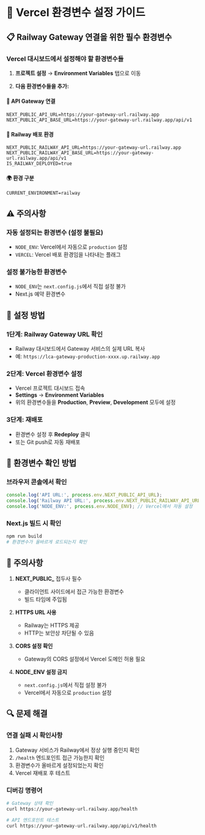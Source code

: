 # 🚀 Vercel 환경변수 설정 가이드

## 📋 **Railway Gateway 연결을 위한 필수 환경변수**

### **Vercel 대시보드에서 설정해야 할 환경변수들**

1. **프로젝트 설정** → **Environment Variables** 탭으로 이동

2. **다음 환경변수들을 추가:**

#### **🔗 API Gateway 연결**
```
NEXT_PUBLIC_API_URL=https://your-gateway-url.railway.app
NEXT_PUBLIC_API_BASE_URL=https://your-gateway-url.railway.app/api/v1
```

#### **🚄 Railway 배포 환경**
```
NEXT_PUBLIC_RAILWAY_API_URL=https://your-gateway-url.railway.app
NEXT_PUBLIC_RAILWAY_API_BASE_URL=https://your-gateway-url.railway.app/api/v1
IS_RAILWAY_DEPLOYED=true
```

#### **🌍 환경 구분**
```
CURRENT_ENVIRONMENT=railway
```

## ⚠️ **주의사항**

### **자동 설정되는 환경변수 (설정 불필요)**
- `NODE_ENV`: Vercel에서 자동으로 `production` 설정
- `VERCEL`: Vercel 배포 환경임을 나타내는 플래그

### **설정 불가능한 환경변수**
- `NODE_ENV`는 `next.config.js`에서 직접 설정 불가
- Next.js 예약 환경변수

## 🔧 **설정 방법**

### **1단계: Railway Gateway URL 확인**
- Railway 대시보드에서 Gateway 서비스의 실제 URL 복사
- 예: `https://lca-gateway-production-xxxx.up.railway.app`

### **2단계: Vercel 환경변수 설정**
- Vercel 프로젝트 대시보드 접속
- **Settings** → **Environment Variables**
- 위의 환경변수들을 **Production**, **Preview**, **Development** 모두에 설정

### **3단계: 재배포**
- 환경변수 설정 후 **Redeploy** 클릭
- 또는 Git push로 자동 재배포

## 📱 **환경변수 확인 방법**

### **브라우저 콘솔에서 확인**
```javascript
console.log('API URL:', process.env.NEXT_PUBLIC_API_URL);
console.log('Railway API URL:', process.env.NEXT_PUBLIC_RAILWAY_API_URL);
console.log('NODE_ENV:', process.env.NODE_ENV); // Vercel에서 자동 설정
```

### **Next.js 빌드 시 확인**
```bash
npm run build
# 환경변수가 올바르게 로드되는지 확인
```

## 🚨 **주의사항**

1. **NEXT_PUBLIC_** 접두사 필수
   - 클라이언트 사이드에서 접근 가능한 환경변수
   - 빌드 타임에 주입됨

2. **HTTPS URL 사용**
   - Railway는 HTTPS 제공
   - HTTP는 보안상 차단될 수 있음

3. **CORS 설정 확인**
   - Gateway의 CORS 설정에서 Vercel 도메인 허용 필요

4. **NODE_ENV 설정 금지**
   - `next.config.js`에서 직접 설정 불가
   - Vercel에서 자동으로 `production` 설정

## 🔍 **문제 해결**

### **연결 실패 시 확인사항**
1. Gateway 서비스가 Railway에서 정상 실행 중인지 확인
2. `/health` 엔드포인트 접근 가능한지 확인
3. 환경변수가 올바르게 설정되었는지 확인
4. Vercel 재배포 후 테스트

### **디버깅 명령어**
```bash
# Gateway 상태 확인
curl https://your-gateway-url.railway.app/health

# API 엔드포인트 테스트
curl https://your-gateway-url.railway.app/api/v1/health
```
